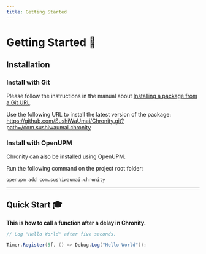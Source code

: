 ```yaml
---
title: Getting Started 
---
```


# Getting Started :rocket: 

## Installation

### Install with Git

Please follow the instructions in the manual about [Installing a package from a Git URL](https://docs.unity3d.com/Manual/upm-ui-giturl.html). 


Use the following URL to install the latest version of the package:
https://github.com/SushiWaUmai/Chronity.git?path=/com.sushiwaumai.chronity

### Install with OpenUPM

Chronity can also be installed using OpenUPM.

Run the following command on the project root folder:
```
openupm add com.sushiwaumai.chronity
```

---

## Quick Start :mortar_board:

**This is how to call a function after a delay in Chronity.**

```c#
// Log "Hello World" after five seconds.

Timer.Register(5f, () => Debug.Log("Hello World"));
```